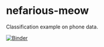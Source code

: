 # nefarious-meow
Classification example on phone data.

[![Binder](http://mybinder.org/badge.svg)](http://mybinder.org/repo/alistairwalsh/nefarious-meow)

